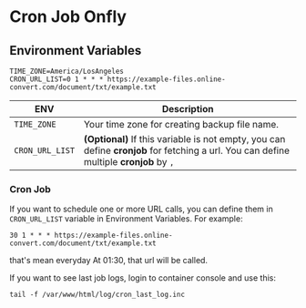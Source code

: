# Cron Job Onfly


## Environment Variables
```
TIME_ZONE=America/LosAngeles
CRON_URL_LIST=0 1 * * * https://example-files.online-convert.com/document/txt/example.txt
```
| ENV | Description |
| --- | --- |
| `TIME_ZONE` | Your time zone for creating backup file name. |
| `CRON_URL_LIST` | **(Optional)** If this variable is not empty, you can define **cronjob** for fetching a url. You can define multiple **cronjob** by `,` |

### Cron Job
If you want to schedule one or more URL calls, you can define them in `CRON_URL_LIST` variable in Environment Variables. For example:
```
30 1 * * * https://example-files.online-convert.com/document/txt/example.txt
```
that's mean everyday At 01:30, that url will be called. 

If you want to see last job logs, login to container console and use this:
```
tail -f /var/www/html/log/cron_last_log.inc
```
